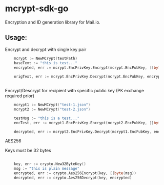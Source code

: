 # mcrypt-sdk-go

Encryption and ID generation library for Mail.io. 

## Usage: 

Encrypt and decrypt with single key pair
```go
    mcrypt := NewMCrypt(testPath)
	baseText := "this is test..."
	encrypted, err := mcrypt.EncPrivKey.Encrypt(mcrypt.EncPubKey, []byte(baseText))
	
	origText, err := mcrypt.EncPrivKey.Decrypt(mcrypt.EncPubKey, encrypted)
	
```

Encrypt/Descrypt for recipient with specific public key (PK exchange required prior)

```go
	mcrypt1 := NewMCrypt("test-1.json")
	mcrypt2 := NewMCrypt("test-2.json")

	testMsg := "this is a test..."
	encTest, err := mcrypt1.EncPrivKey.Encrypt(mcrypt2.EncPubKey, []byte(testMsg))

	decrypted, err := mcrypt2.EncPrivKey.Decrypt(mcrypt1.EncPubKey, encTest)
```

AES256 

Keys must be 32 bytes

```go
    
    key, err := crypto.New32ByteKey()
	msg := "this is plain message"
	encrypted, err := crypto.Aes256Encrypt(key, []byte(msg))
	decrypted, err := crypto.Aes256Decrypt(key, encrypted)
```
